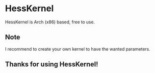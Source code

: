 # HessKernel

HessKernel is Arch (x86) based, free to use.

## Note

I recommend to create your own kernel to have the wanted parameters.

## Thanks for using HessKernel!
